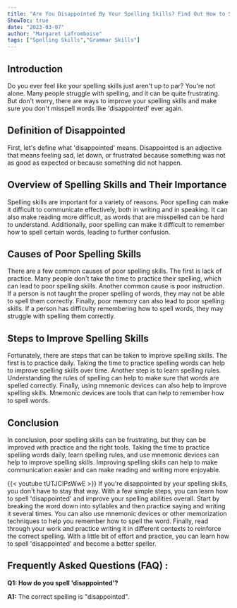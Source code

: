 ```yaml
---
title: "Are You Disappointed By Your Spelling Skills? Find Out How to Spell 'Disappointed' Now!"
ShowToc: true 
date: "2023-03-07"
author: "Margaret Lafromboise" 
tags: ["Spelling Skills","Grammar Skills"]
---
```

## Introduction
Do you ever feel like your spelling skills just aren't up to par? You're not alone. Many people struggle with spelling, and it can be quite frustrating. But don't worry, there are ways to improve your spelling skills and make sure you don't misspell words like 'disappointed' ever again. 

## Definition of Disappointed
First, let's define what 'disappointed' means. Disappointed is an adjective that means feeling sad, let down, or frustrated because something was not as good as expected or because something did not happen.

## Overview of Spelling Skills and Their Importance
Spelling skills are important for a variety of reasons. Poor spelling can make it difficult to communicate effectively, both in writing and in speaking. It can also make reading more difficult, as words that are misspelled can be hard to understand. Additionally, poor spelling can make it difficult to remember how to spell certain words, leading to further confusion. 

## Causes of Poor Spelling Skills
There are a few common causes of poor spelling skills. The first is lack of practice. Many people don't take the time to practice their spelling, which can lead to poor spelling skills. Another common cause is poor instruction. If a person is not taught the proper spelling of words, they may not be able to spell them correctly. Finally, poor memory can also lead to poor spelling skills. If a person has difficulty remembering how to spell words, they may struggle with spelling them correctly. 

## Steps to Improve Spelling Skills
Fortunately, there are steps that can be taken to improve spelling skills. The first is to practice daily. Taking the time to practice spelling words can help to improve spelling skills over time. Another step is to learn spelling rules. Understanding the rules of spelling can help to make sure that words are spelled correctly. Finally, using mnemonic devices can also help to improve spelling skills. Mnemonic devices are tools that can help to remember how to spell words. 

## Conclusion
In conclusion, poor spelling skills can be frustrating, but they can be improved with practice and the right tools. Taking the time to practice spelling words daily, learn spelling rules, and use mnemonic devices can help to improve spelling skills. Improving spelling skills can help to make communication easier and can make reading and writing more enjoyable.

{{< youtube tUTJCIPsWwE >}} 
If you're disappointed by your spelling skills, you don't have to stay that way. With a few simple steps, you can learn how to spell 'disappointed' and improve your spelling abilities overall. Start by breaking the word down into syllables and then practice saying and writing it several times. You can also use mnemonic devices or other memorization techniques to help you remember how to spell the word. Finally, read through your work and practice writing it in different contexts to reinforce the correct spelling. With a little bit of effort and practice, you can learn how to spell 'disappointed' and become a better speller.

## Frequently Asked Questions (FAQ) :
**Q1: How do you spell 'disappointed'?**

**A1:** The correct spelling is "disappointed".





